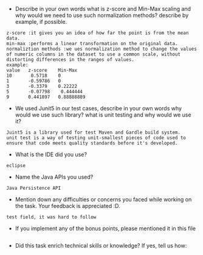 - Describe in your own words what is z-score and Min-Max scaling and why would we need to use such normalization methods? describe by example, if possible.
```
z-score :it gives you an idea of how far the point is from the mean data. 
min-max :performs a linear transformation on the original data.
normaliztion methods :we ues normalization method to change the values of numeric columns in the dataset to use a common scale, without distorting differences in the ranges of values.
example:
value   z-score    Min-Max
10       0.5718    0
1       -0.59786   0
3       -0.3379    0.22222
5       -0.07798    0.444444
9       0.441897   0.88888889
```

- We used Junit5 in our test cases, describe in your own words why would we use such library? 
what is unit testing and why would we use it?
```
Juint5 is a library used for test Maven and Gardle build system.
unit test is a way of testing unit-smallest pieces of code used to ensure that code meets quality standards before it's developed.

```
- What is the IDE did you use?
```
eclipse
```

- Name the Java APIs you used?
```
Java Persistence API
```

- Mention down any difficulties or concerns you faced while working on the task. Your feedback is appreciated :D.
```
test field, it was hard to follow 
```

- If you implement any of the bonus points, please mentioned it in this file
```

```

- Did this task enrich technical skills or knowledge? If yes, tell us how: 
```

```
